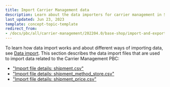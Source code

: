 ```yaml
---
title: Import Carrier Management data
description: Learn about the data importers for carrier management in Spryker Cloud Commerce OS, ensuring seamless integration of shipping and carrier information
last_updated: Jun 23, 2023
template: concept-topic-template
redirect_from:
- /docs/pbc/all/carrier-management/202204.0/base-shop/import-and-export-data/import-carrier-management-data.html
---
```

To learn how data import works and about different ways of importing data, see [Data import](/docs/dg/dev/data-import/{{page.version}}/data-import.html). This section describes the data import files that are used to import data related to the Carrier Management PBC:

- ["Import file details: shipment.csv"](/docs/pbc/all/carrier-management/{{page.version}}/base-shop/import-and-export-data/import-file-details-shipment.csv.html)
- ["Import file details: shipment_method_store.csv"](/docs/pbc/all/carrier-management/{{page.version}}/base-shop/import-and-export-data/import-file-details-shipment-method-store.csv.html)
- ["Import file details: shipment_price.csv"](/docs/pbc/all/carrier-management/{{page.version}}/base-shop/import-and-export-data/import-file-details-shipment-price.csv.html)
